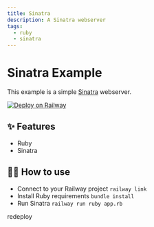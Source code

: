 ```yaml
---
title: Sinatra
description: A Sinatra webserver
tags:
  - ruby
  - sinatra
---
```


# Sinatra Example

This example is a simple [Sinatra](http://sinatrarb.com) webserver.

[![Deploy on Railway](https://railway.app/button.svg)](https://railway.app/new/template/oo2_Dy)

## ✨ Features

- Ruby
- Sinatra

## 💁‍♀️ How to use

- Connect to your Railway project `railway link`
- Install Ruby requirements `bundle install`
- Run Sinatra `railway run ruby app.rb`

redeploy
